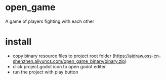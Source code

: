 # open_game
A game of players fighting with each other

# install
- copy binary resource files to project root folder (https://aidraw.oss-cn-shenzhen.aliyuncs.com/open_game_binary/binary.zip)
- click project.godot icon to open godot editer
- run the project with play button
